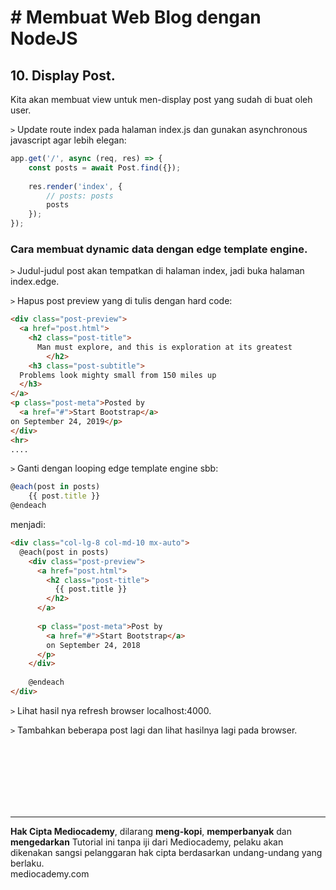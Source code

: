 # # Membuat Web Blog dengan NodeJS



## 10. Display Post.



Kita akan membuat view untuk men-display post yang sudah di buat oleh user.

```>``` Update route index pada halaman index.js dan gunakan asynchronous javascript agar lebih elegan:

```javascript
app.get('/', async (req, res) => {
	const posts = await Post.find({});
	
	res.render('index', {
		// posts: posts
		posts
	});
});
```



### Cara membuat dynamic data dengan edge template engine.

```>``` Judul-judul post akan tempatkan di halaman index, jadi buka halaman index.edge.

```>``` Hapus post preview yang di tulis dengan hard code:

```html
<div class="post-preview">
  <a href="post.html">
    <h2 class="post-title">
      Man must explore, and this is exploration at its greatest
        </h2>
	<h3 class="post-subtitle">
  Problems look mighty small from 150 miles up
  </h3>
</a>
<p class="post-meta">Posted by
  <a href="#">Start Bootstrap</a>
on September 24, 2019</p>
</div>
<hr>
....      
```

```>``` Ganti dengan looping edge template engine sbb: 

```javascript
@each(post in posts)
	{{ post.title }}
@endeach
```

menjadi:

```html
<div class="col-lg-8 col-md-10 mx-auto">
  @each(post in posts)
  	<div class="post-preview">
      <a href="post.html">
      	<h2 class="post-title">
          {{ post.title }}
        </h2>
      </a>
      
      <p class="post-meta">Post by
        <a href="#">Start Bootstrap</a>
        on September 24, 2018
      </p>
  	</div>
		
	@endeach
</div>
```



```>``` Lihat hasil nya refresh browser localhost:4000.

```>``` Tambahkan beberapa post lagi dan lihat hasilnya lagi pada browser.













<br>

<br>

<br>

<br>

<br>

<br>

<hr>

**Hak Cipta Mediocademy**, dilarang **meng-kopi**, **memperbanyak** dan **mengedarkan** Tutorial ini tanpa iji dari Mediocademy,  pelaku akan dikenakan sangsi pelanggaran hak cipta berdasarkan undang-undang yang berlaku. <br> mediocademy.com

